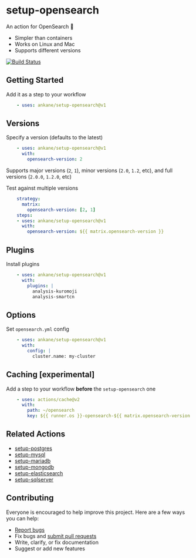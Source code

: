 # setup-opensearch

An action for OpenSearch :tada:

- Simpler than containers
- Works on Linux and Mac
- Supports different versions

[![Build Status](https://github.com/ankane/setup-opensearch/workflows/build/badge.svg?branch=v1)](https://github.com/ankane/setup-opensearch/actions)

## Getting Started

Add it as a step to your workflow

```yml
    - uses: ankane/setup-opensearch@v1
```

## Versions

Specify a version (defaults to the latest)

```yml
    - uses: ankane/setup-opensearch@v1
      with:
        opensearch-version: 2
```

Supports major versions (`2`, `1`), minor versions (`2.0`, `1.2`, etc), and full versions (`2.0.0`, `1.2.0`, etc)

Test against multiple versions

```yml
    strategy:
      matrix:
        opensearch-version: [2, 1]
    steps:
    - uses: ankane/setup-opensearch@v1
      with:
        opensearch-version: ${{ matrix.opensearch-version }}
```

## Plugins

Install plugins

```yml
    - uses: ankane/setup-opensearch@v1
      with:
        plugins: |
          analysis-kuromoji
          analysis-smartcn
```

## Options

Set `opensearch.yml` config

```yml
    - uses: ankane/setup-opensearch@v1
      with:
        config: |
          cluster.name: my-cluster
```

## Caching [experimental]

Add a step to your workflow **before** the `setup-opensearch` one

```yml
    - uses: actions/cache@v2
      with:
        path: ~/opensearch
        key: ${{ runner.os }}-opensearch-${{ matrix.opensearch-version }}
```

## Related Actions

- [setup-postgres](https://github.com/ankane/setup-postgres)
- [setup-mysql](https://github.com/ankane/setup-mysql)
- [setup-mariadb](https://github.com/ankane/setup-mariadb)
- [setup-mongodb](https://github.com/ankane/setup-mongodb)
- [setup-elasticsearch](https://github.com/ankane/setup-elasticsearch)
- [setup-sqlserver](https://github.com/ankane/setup-sqlserver)

## Contributing

Everyone is encouraged to help improve this project. Here are a few ways you can help:

- [Report bugs](https://github.com/ankane/setup-opensearch/issues)
- Fix bugs and [submit pull requests](https://github.com/ankane/setup-opensearch/pulls)
- Write, clarify, or fix documentation
- Suggest or add new features
